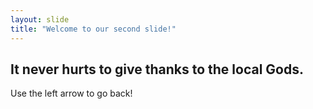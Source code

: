 ```yaml
---
layout: slide
title: "Welcome to our second slide!"
---
```

## It never hurts to give thanks to the local Gods. 
Use the left arrow to go back!
